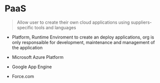 # PaaS

> Allow user to create their own cloud applications using suppliers-specific tools and languages

- Platform, Runtime Enviroment to create an deploy applications, org is only responsaible for development, maintenance and management of the application

- Microsoft Azure Platform
- Google App Engine
- Force.com
